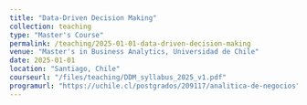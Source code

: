 ```yaml
---
title: "Data-Driven Decision Making"
collection: teaching
type: "Master's Course"
permalink: /teaching/2025-01-01-data-driven-decision-making
venue: "Master's in Business Analytics, Universidad de Chile"
date: 2025-01-01
location: "Santiago, Chile"
courseurl: "/files/teaching/DDM_syllabus_2025_v1.pdf"
programurl: "https://uchile.cl/postgrados/209117/analitica-de-negocios"
---
```

